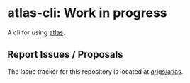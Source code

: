 # atlas-cli:  Work in progress

A cli for using [atlas](https://github.com/ariga/atlas).

## Report Issues / Proposals

The issue tracker for this repository is located at [arigs/atlas](https://github.com/ariga/atlas/issues).